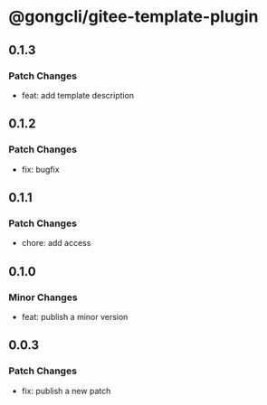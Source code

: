 # @gongcli/gitee-template-plugin

## 0.1.3

### Patch Changes

- feat: add template description

## 0.1.2

### Patch Changes

- fix: bugfix

## 0.1.1

### Patch Changes

- chore: add access

## 0.1.0

### Minor Changes

- feat: publish a minor version

## 0.0.3

### Patch Changes

- fix: publish a new patch
